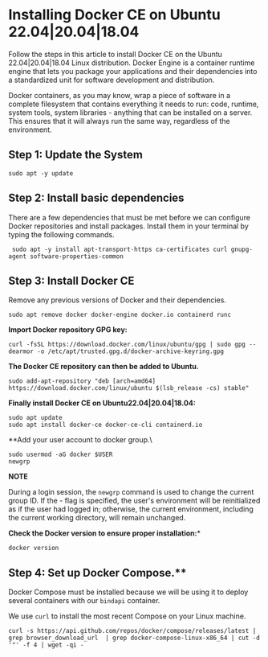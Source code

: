 # Installing Docker CE on Ubuntu 22.04|20.04|18.04

Follow the steps in this article to install Docker CE on the Ubuntu 22.04|20.04|18.04 Linux distribution. Docker Engine is a container runtime engine that lets you package your applications and their dependencies into a standardized unit for software development and distribution.

Docker containers, as you may know, wrap a piece of software in a complete filesystem that contains everything it needs to run: code, runtime, system tools, system libraries - anything that can be installed on a server. This ensures that it will always run the same way, regardless of the environment.

## Step 1: Update the System

```
sudo apt -y update
```
## Step 2: Install basic dependencies

There are a few dependencies that must be met before we can configure Docker repositories and install packages. Install them in your terminal by typing the following commands.

```
 sudo apt -y install apt-transport-https ca-certificates curl gnupg-agent software-properties-common
```

## Step 3: Install Docker CE

Remove any previous versions of Docker and their dependencies.

```
sudo apt remove docker docker-engine docker.io containerd runc
```

**Import Docker repository GPG key:**

```
curl -fsSL https://download.docker.com/linux/ubuntu/gpg | sudo gpg --dearmor -o /etc/apt/trusted.gpg.d/docker-archive-keyring.gpg
```

**The Docker CE repository can then be added to Ubuntu.**

```
sudo add-apt-repository "deb [arch=amd64] https://download.docker.com/linux/ubuntu $(lsb_release -cs) stable"
```

**Finally install Docker CE on Ubuntu22.04|20.04|18.04:**

```
sudo apt update
sudo apt install docker-ce docker-ce-cli containerd.io
```

**Add your user account to docker group.\

```
sudo usermod -aG docker $USER
newgrp
```
**NOTE**

During a login session, the ```newgrp``` command is used to change the current group ID. If the - flag is specified, the user's environment will be reinitialized as if the user had logged in; otherwise, the current environment, including the current working directory, will remain unchanged.


**Check the Docker version to ensure proper installation:***

```
docker version
```

## Step 4: Set up Docker Compose.**

Docker Compose must be installed because we will be using it to deploy several containers with our ```bindapi``` container.

We use ```curl``` to install the most recent Compose on your Linux machine.

```
curl -s https://api.github.com/repos/docker/compose/releases/latest | grep browser_download_url  | grep docker-compose-linux-x86_64 | cut -d '"' -f 4 | wget -qi -

```








